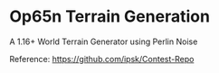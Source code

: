 # Op65n Terrain Generation
A 1.16+ World Terrain Generator using Perlin Noise

Reference: https://github.com/ipsk/Contest-Repo
